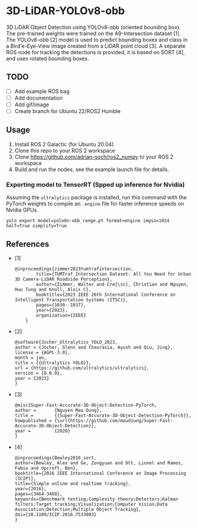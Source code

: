 # 3D-LiDAR-YOLOv8-obb
3D LiDAR Object Detection using YOLOv8-obb (oriented bounding box). The pre-trained weights were trained on the A9-Intersection dataset [1]. The YOLOv8-obb [2] model is used to predict bounding boxes and class in a Bird'e-Eye-View image created from a LiDAR point cloud [3]. A separate ROS node for tracking the detections is provided, it is based on SORT [4], and uses rotated bounding boxes.

## TODO
- [ ] Add example ROS bag
- [ ] Add documentation
- [ ] Add gif/image
- [ ] Create branch for Ubuntu 22/ROS2 Humble

## Usage

1. Install ROS 2 Galactic (for Ubuntu 20.04)
2. Clone this repo to your ROS 2 workspace
3. Clone https://github.com/adrian-soch/ros2_numpy to your ROS 2 workspace
4. Build and run the nodes, see the example launch file for details.

### Exporting model to TensorRT (Spped up inference for Nvidia)

Assuming the `ultralytics` package is installed, run this command with the PyTorch weights to compile an `.engine` file for faster inference speeds on Nvidia GPUs.

```
yolo export model=yolo8n-obb_range.pt format=engine imgsz=1024 half=True simplify=True
```

## References
- [1]
    ```
    @inproceedings{zimmer2023tumtrafintersection,
            title={TUMTraf Intersection Dataset: All You Need for Urban 3D Camera-LiDAR Roadside Perception},
            author={Zimmer, Walter and Cre{\ss}, Christian and Nguyen, Huu Tung and Knoll, Alois C},
            booktitle={2023 IEEE 26th International Conference on Intelligent Transportation Systems (ITSC)},
            pages={1030--1037},
            year={2023},
            organization={IEEE}
        }
    ```
- [2]
    ```
    @software{Jocher_Ultralytics_YOLO_2023,
    author = {Jocher, Glenn and Chaurasia, Ayush and Qiu, Jing},
    license = {AGPL-3.0},
    month = jan,
    title = {{Ultralytics YOLO}},
    url = {https://github.com/ultralytics/ultralytics},
    version = {8.0.0},
    year = {2023}
    }
    ```
- [3]
    ```
    @misc{Super-Fast-Accurate-3D-Object-Detection-PyTorch,
    author =       {Nguyen Mau Dung},
    title =        {{Super-Fast-Accurate-3D-Object-Detection-PyTorch}},
    howpublished = {\url{https://github.com/maudzung/Super-Fast-Accurate-3D-Object-Detection}},
    year =         {2020}
    }
    ```
- [4]
    ```
    @inproceedings{Bewley2016_sort,
    author={Bewley, Alex and Ge, Zongyuan and Ott, Lionel and Ramos, Fabio and Upcroft, Ben},
    booktitle={2016 IEEE International Conference on Image Processing (ICIP)},
    title={Simple online and realtime tracking},
    year={2016},
    pages={3464-3468},
    keywords={Benchmark testing;Complexity theory;Detectors;Kalman filters;Target tracking;Visualization;Computer Vision;Data Association;Detection;Multiple Object Tracking},
    doi={10.1109/ICIP.2016.7533003}
    }
    ```